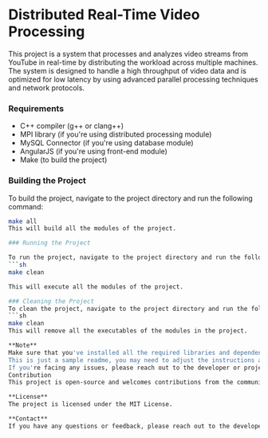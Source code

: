 # Distributed Real-Time Video Processing

This project is a system that processes and analyzes video streams from YouTube in real-time by distributing the workload across multiple machines. The system is designed to handle a high throughput of video data and is optimized for low latency by using advanced parallel processing techniques and network protocols.

### Requirements

- C++ compiler (g++ or clang++)
- MPI library (if you're using distributed processing module)
- MySQL Connector (if you're using database module)
- AngularJS (if you're using front-end module)
- Make (to build the project)

### Building the Project

To build the project, navigate to the project directory and run the following command:
```sh
make all
This will build all the modules of the project.

### Running the Project

To run the project, navigate to the project directory and run the following command:
```sh
make clean

This will execute all the modules of the project.

### Cleaning the Project
To clean the project, navigate to the project directory and run the following command:
```sh
make clean
This will remove all the executables of the modules in the project.

**Note**
Make sure that you've installed all the required libraries and dependencies on your system before building and running the project.
This is just a sample readme, you may need to adjust the instructions and information to fit your specific use case.
If you're facing any issues, please reach out to the developer or project maintainer for help.
Contribution
This project is open-source and welcomes contributions from the community. If you would like to contribute, please reach out to the developer or project maintainer.

**License**
The project is licensed under the MIT License.

**Contact**
If you have any questions or feedback, please reach out to the developer or project maintaine


